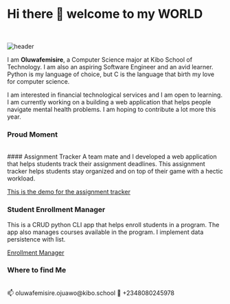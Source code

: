 # Hi there 👋 welcome to my WORLD
<br/>

![header](https://user-images.githubusercontent.com/66549203/234091586-d3b1ec84-e8ac-4b5c-9828-b4b7a2084197.jpg)

I am **Oluwafemisire**, a Computer Science major at Kibo School of Technology. I am also an aspiring Software Engineer and an avid learner. Python is my language of choice, but C is the language that birth my love for computer science.

I am interested in financial technological services and I am open to learning. I am currently working on a building a web application that helps people navigate mental health problems. I am hoping to contribute a lot more this year.

### Proud Moment
<br/>
#### Assignment Tracker 
A team mate and I developed a web application that helps students track their assignment deadlines. This assignment tracker helps students stay organized and on top of their game with a hectic workload.

[This is the demo for the assignment tracker](https://assignment-tracker-pccx.onrender.com/)

### Student Enrollment Manager
This is a CRUD python CLI app that helps enroll students in a program. The app also manages courses available in the program. I implement data persistence with list.

[Enrollment Manager](https://github.com/kibo-programming-1-oct-22/student-enrollment-management-Oluwafemisire)

### Where to find Me
<br/>
📫 oluwafemisire.ojuawo@kibo.school
📱 +2348080245978
<!--
**Oluwafemisire/Oluwafemisire** is a ✨ _special_ ✨ repository because its `README.md` (this file) appears on your GitHub profile.

Here are some ideas to get you started:

- 🔭 I’m currently working on ...
- 🌱 I’m currently learning ...
- 👯 I’m looking to collaborate on ...
- 🤔 I’m looking for help with ...
- 💬 Ask me about ...
- 📫 How to reach me: ...
- 😄 Pronouns: ...
- ⚡ Fun fact: ...
-->
